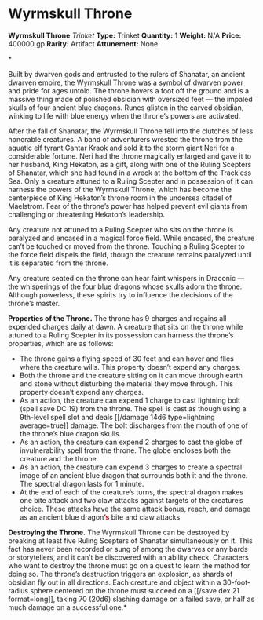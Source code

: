# Wyrmskull Throne

**Wyrmskull Throne**
_Trinket_
**Type:** Trinket
**Quantity:** 1
**Weight:** N/A
**Price:** 400000 gp
**Rarity:** Artifact
**Attunement:** None

*<p>Built by dwarven gods and entrusted to the rulers of Shanatar, an ancient dwarven empire, the Wyrmskull Throne was a symbol of dwarven power and pride for ages untold. The throne hovers a foot off the ground and is a massive thing made of polished obsidian with oversized feet — the impaled skulls of four ancient blue dragons. Runes glisten in the carved obsidian, winking to life with blue energy when the throne’s powers are activated.

After the fall of Shanatar, the Wyrmskull Throne fell into the clutches of less honorable creatures. A band of adventurers wrested the throne from the aquatic elf tyrant Gantar Kraok and sold it to the storm giant Neri for a considerable fortune. Neri had the throne magically enlarged and gave it to her husband, King Hekaton, as a gift, along with one of the Ruling Scepters of Shanatar, which she had found in a wreck at the bottom of the Trackless Sea. Only a creature attuned to a Ruling Scepter and in possession of it can harness the powers of the Wyrmskull Throne, which has become the centerpiece of King Hekaton’s throne room in the undersea citadel of Maelstrom. Fear of the throne’s power has helped prevent evil giants from challenging or threatening Hekaton’s leadership.

Any creature not attuned to a Ruling Scepter who sits on the throne is paralyzed and encased in a magical force field. While encased, the creature can’t be touched or moved from the throne. Touching a Ruling Scepter to the force field dispels the field, though the creature remains paralyzed until it is separated from the throne.

Any creature seated on the throne can hear faint whispers in Draconic — the whisperings of the four blue dragons whose skulls adorn the throne. Although powerless, these spirits try to influence the decisions of the throne’s master.

**Properties of the Throne.** The throne has 9 charges and regains all expended charges daily at dawn. A creature that sits on the throne while attuned to a Ruling Scepter in its possession can harness the throne’s properties, which are as follows:</p>
* The throne gains a flying speed of 30 feet and can hover and flies where the creature wills. This property doesn’t expend any charges.
* Both the throne and the creature sitting on it can move through earth and stone without disturbing the material they move through. This property doesn’t expend any charges.
* As an action, the creature can expend 1 charge to cast lightning bolt (spell save DC 19) from the throne. The spell is cast as though using a 9th-level spell slot and deals  [[/damage 14d6 type=lightning average=true]] damage. The bolt discharges from the mouth of one of the throne’s blue dragon skulls.
* As an action, the creature can expend 2 charges to cast the globe of invulnerability spell from the throne. The globe encloses both the creature and the throne.
* As an action, the creature can expend 3 charges to create a spectral image of an ancient blue dragon that surrounds both it and the throne. The spectral dragon lasts for 1 minute.
* At the end of each of the creature’s turns, the spectral dragon makes one bite attack and two claw attacks against targets of the creature’s choice. These attacks have the same attack bonus, reach, and damage as an ancient blue dragon<span style="color:#bc0f0f">**’s**</span> bite and claw attacks.

**Destroying the Throne.** The Wyrmskull Throne can be destroyed by breaking at least five Ruling Scepters of Shanatar simultaneously on it. This fact has never been recorded or sung of among the dwarves or any bards or storytellers, and it can’t be discovered with an ability check. Characters who want to destroy the throne must go on a quest to learn the method for doing so. The throne’s destruction triggers an explosion, as shards of obsidian fly out in all directions. Each creature and object within a 30-foot-radius sphere centered on the throne must succeed on a [[/save dex 21 format=long]], taking 70 (20d6) slashing damage on a failed save, or half as much damage on a successful one.*